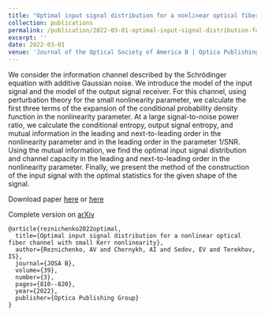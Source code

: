 ```yaml
---
title: "Optimal input signal distribution for a nonlinear optical fiber channel with small Kerr nonlinearity"
collection: publications
permalink: /publication/2022-03-01-optimal-input-signal-distribution-for-a-nonlinear-optical-fiber-channel
excerpt: ''
date: 2022-03-01
venue: 'Journal of the Optical Society of America B | Optica Publishing Group'
---
```


We consider the information channel described by the Schrödinger equation with additive Gaussian noise. 
We introduce the model of the input signal and the model of the output signal receiver. 
For this channel, using perturbation theory for the small nonlinearity parameter, 
we calculate the first three terms of the expansion of the conditional probability 
density function in the nonlinearity parameter. At a large signal-to-noise power ratio, 
we calculate the conditional entropy, output signal entropy, and mutual information in 
the leading and next-to-leading order in the nonlinearity parameter and in the leading 
order in the parameter 1/SNR. Using the mutual information, we find the optimal input signal 
distribution and channel capacity in the leading and next-to-leading order in the nonlinearity parameter. 
Finally, we present the method of the construction of the input signal with the optimal statistics for the given shape of the signal.

Download paper [here](http://esf0.github.io/files/publication/optimal_input_signal_distribution_for_a_nonlinear_optical_fiber_channel.pdf) or 
[here](https://opg.optica.org/josab/fulltext.cfm?uri=josab-39-3-810&id=469535&ibsearch=false)

Complete version on [arXiv](https://arxiv.org/abs/2106.11586)

```
@article{reznichenko2022optimal,
  title={Optimal input signal distribution for a nonlinear optical fiber channel with small Kerr nonlinearity},
  author={Reznichenko, AV and Chernykh, AI and Sedov, EV and Terekhov, IS},
  journal={JOSA B},
  volume={39},
  number={3},
  pages={810--820},
  year={2022},
  publisher={Optica Publishing Group}
}
```